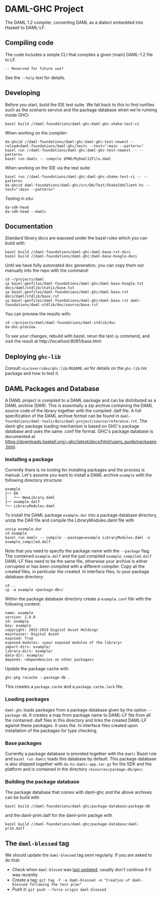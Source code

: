 # DAML-GHC Project

The DAML 1.2 compiler, converting DAML as a dialect embedded into Haskell to DAML-LF.

## Compiling code

The code includes a simple CLI that compiles a given (main) DAML-1.2 file to LF.

```
-- Reserved for future use?
```

See the `--help` text for details.

## Developing

Before you start, build the IDE test suite. We fall back to this to
find runfiles such as the scenario service and the package database
when we’re running inside GHCi.

```
bazel build //daml-foundations/daml-ghc:daml-ghc-shake-test-ci
```

When working on the compiler:

```
da-ghcid //daml-foundations/daml-ghc:daml-ghc-test-newest --reload=daml-foundations/daml-ghc/tests --test=":main --pattern="
bazel run //daml-foundations/daml-ghc:daml-ghc-test-newest -- --pattern=
bazel run damlc -- compile $PWD/MyDaml12File.daml
```

When working on the IDE via the test suite:

```
bazel run //daml-foundations/daml-ghc:daml-ghc-shake-test-ci -- --pattern=
da-ghcid daml-foundations/daml-ghc/src/DA/Test/ShakeIdeClient.hs --test=":main --pattern="
```

Testing in situ:

```
da-sdk-head
da-sdk-head --damlc
```

## Documentation

Standard library docs are exposed under the bazel rules which you can build with:

```
bazel build //daml-foundations/daml-ghc:daml-base-rst-docs
bazel build //daml-foundations/daml-ghc:daml-base-hoogle-docs
```

Until we have fully automated doc generation, you can copy them out manually into the repo with the command:

```
cd ~/projects/daml
cp bazel-genfiles/daml-foundations/daml-ghc/daml-base-hoogle.txt docs/daml/stdlib/static/base.txt
cp bazel-genfiles/daml-foundations/daml-ghc/daml-base.rst docs/daml/stdlib/base.rst
cp bazel-genfiles/daml-foundations/daml-ghc/daml-base.rst daml-foundations/daml-stdlib/doc/source/base.rst
```

You can preview the results with:

```
cd ~/projects/daml/daml-foundations/daml-stdlib/doc
da-doc-preview
```

To see your changes, rebuild with bazel, rerun the last `cp` command, and visit the result at http://localhost:8081/base.html

## Deploying `ghc-lib`

Consult `nix/overrides/ghc-lib/README.md` for details on the `ghc-lib` nix package and how to test it.

## DAML Packages and Database

A DAML project is compiled to a DAML package and can be distributed as a DAML archive (DAR). This is
essentially a zip archive containing the DAML source code of the library together with the compiled
.dalf file. A full specification of the DAML archive format can be found in
`daml-foundations/daml-tools/docs/daml-project/source/reference.rst`. The daml-ghc package loading
mechanism is based on GHC's package database and uses the same .conf file format. GHC's package
database is documented at
https://downloads.haskell.org/~ghc/latest/docs/html/users_guide/packages.html.

### Installing a package
Currently there is no tooling for installing packages and the process is manual. Let's assume you
want to install a DAML archive `example` with the following directory structure:

```
example
├── DA
│   └── NewLibrary.daml
├── example.dalf
└── LibraryModules.daml
```

To install the DAML package `example.dar` into a package database directory, unzip the DAR file and
compile the LibraryModules.daml file with

```
unzip example.dar
cd example
bazel run damlc -- compile --package=example LibraryModules.daml -o example_compiled.dalf
```

Note that you need to specify the package name with the `--package` flag. The contained
`example.dalf` and the just compiled `example_compiled.dalf` DAML-LF files need to be the same file,
otherwise your archive is either corrupted or has been compiled with a different compiler. Copy all
the created files, in particular the created .hi interface files, to your package database
directory:

```
cd ..
cp -a example <package-db>/
```

Within the package database directory create a `example.conf` file with the following content:

```
name: example
version: 1.0.0
id: example
key: example
copyright: 2015-2019 Digital Asset Holdings
maintainer: Digital Asset
exposed: True
exposed-modules: <your exposed modules of the library>
import-dirs: example/
library-dirs: example/
data-dir: example/
depends: <dependencies on other packages>
```

Update the package cache with

```
ghc-pkg recache --package-db .
```

This creates a `package.cache` and a `package.cache.lock` file.

### Loading packages

`daml-ghc` loads packages from a package database given by the option `--package-db`. It creates a
map from package name to DAML-LF file from all the contained .dalf files in this directory and links
the created DAML-LF against these packages. It uses the .hi interface files created upon
installation of the packages for type checking.

### Base packages

Currently a package database is provided together with the `damlc` Bazel rule and `bazel run damlc`
loads this database by default. This package database is also shipped together with
`da-hs-damlc-app.tar.gz` for the SDK and the platform and is contained
in the directory `resources/package-db/gen/`.

### Building the package database
The package database that comes with daml-ghc and the above archives can be build with

```
bazel build //daml-foundations/daml-ghc/package-database:package-db
```

and the daml-prim.dalf for the daml-prim packge with

```
bazel build //daml-foundations/daml-ghc/package-database:daml-prim.dalf
```

## The `daml-blessed` tag

We should update the `daml-blessed` tag semi regularly. If you are asked to do that:

* Check when `daml-blesed` was [last updated](https://github.com/DACH-NY/da/releases/tag/daml-blessed), usually don't continue if it was recently
* Create a tag: `git tag -f -a daml-blessed -m "Creation of daml-blessed following the test plan"`
* Push it: `git push --force origin daml-blessed`
